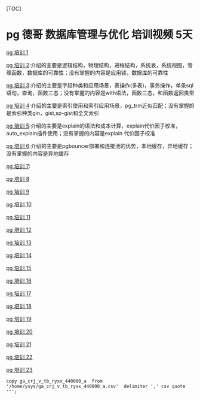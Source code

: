 [TOC]

# pg 德哥  数据库管理与优化 培训视频 5天



[pg 培训 1]()

[pg 培训 2](../20180719/pg_dba_2.md):介绍的主要是逻辑结构，物理结构，进程结构，系统表，系统视图，管理函数，数据库的可靠性；没有掌握的内容是应用锁，数据库的可靠性

[pg 培训 3](../20180723/pg_dba_3.md):介绍的主要是字段种类和应用场景，表操作(多表)，事务操作，单条sql语句，查询，函数三态；没有掌握的内容是with语法，函数三态，和函数返回类型

[pg 培训 4](../20180731/postgresql_dba_4.md):介绍的主要是索引使用和索引应用场景，pg_trm近似匹配；没有掌握的是索引种类gin，gist,sp-gist和全文索引

[pg 培训 5](../20180804/postgresql_dba_5.md):介绍的主要是explain的语法和成本计算，explain代价因子校准，auto_explain插件使用；没有掌握的内容是explain 代价因子校准

[pg 培训 6](../20180810/pg_dba_6.md):介绍的主要是pgbouncer部署和连接池的优势，本地缓存，异地缓存；没有掌握的内容是异地缓存

[pg 培训 7](../20180814/pg_dba_7.md):

[pg 培训 8]()

[pg 培训 9]()

[pg 培训 10]()

[pg 培训 11]()

[pg 培训 12]()

[pg 培训 13]()

[pg 培训 14]()

[pg 培训 15]()

[pg 培训 16]()

[pg 培训 17]()

[pg 培训 18]()

[pg 培训 19]()

[pg 培训 20]()

[pg 培训 21]()

[pg 培训 22]()

[pg 培训 23]()





`copy ga_crj_v_tb_ryxx_440000_a  from '/home/ysys/ga_crj_v_tb_ryxx_440000_a.csv'  delimiter ',' csv quote '"';` 

